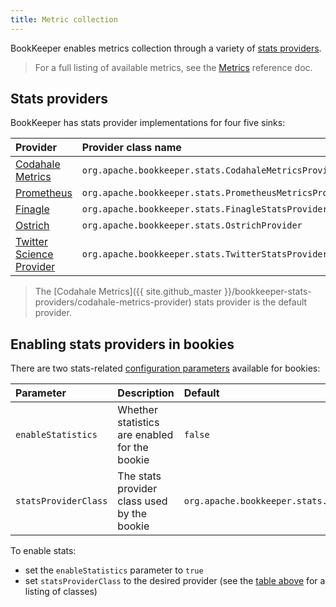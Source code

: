 ```yaml
---
title: Metric collection
---
```


BookKeeper enables metrics collection through a variety of [stats providers](#stats-providers).

> For a full listing of available metrics, see the [Metrics](../../reference/metrics) reference doc.

## Stats providers

BookKeeper has stats provider implementations for four five sinks:

Provider | Provider class name
:--------|:-------------------
[Codahale Metrics](https://mvnrepository.com/artifact/org.apache.bookkeeper.stats/codahale-metrics-provider) | `org.apache.bookkeeper.stats.CodahaleMetricsProvider`
[Prometheus](https://prometheus.io/) | `org.apache.bookkeeper.stats.PrometheusMetricsProvider`
[Finagle](https://twitter.github.io/finagle/guide/Metrics.html) | `org.apache.bookkeeper.stats.FinagleStatsProvider`
[Ostrich](https://github.com/twitter/ostrich) | `org.apache.bookkeeper.stats.OstrichProvider`
[Twitter Science Provider](https://mvnrepository.com/artifact/org.apache.bookkeeper.stats/twitter-science-provider) | `org.apache.bookkeeper.stats.TwitterStatsProvider`

> The [Codahale Metrics]({{ site.github_master }}/bookkeeper-stats-providers/codahale-metrics-provider) stats provider is the default provider.

## Enabling stats providers in bookies

There are two stats-related [configuration parameters](../../reference/config#statistics) available for bookies:

Parameter | Description | Default
:---------|:------------|:-------
`enableStatistics` | Whether statistics are enabled for the bookie | `false`
`statsProviderClass` | The stats provider class used by the bookie | `org.apache.bookkeeper.stats.CodahaleMetricsProvider`


To enable stats:

* set the `enableStatistics` parameter to `true`
* set `statsProviderClass` to the desired provider (see the [table above](#stats-providers) for a listing of classes)

<!-- ## Enabling stats in the bookkeeper library

TODO
-->
